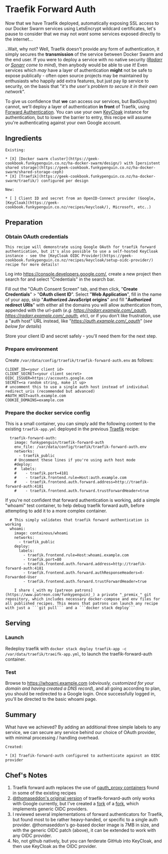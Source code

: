 # Traefik Forward Auth

Now that we have Traefik deployed, automatically exposing SSL access to our Docker Swarm services using LetsEncrypt wildcard certificates, let's pause to consider that we may not _want_ some services exposed directly to the internet...

..Wait, why not? Well, Traefik doesn't provide any form of authentication, it simply secures the **transmission** of the service between Docker Swarm and the end user. If you were to deploy a service with no native security (*[Radarr](https://geek-cookbook.funkypenguin.co.nz/recipes/autopirate/radarr/) or [Sonarr](https://geek-cookbook.funkypenguin.co.nz/recipes/autopirate/sonarr/) come to mind*), then anybody would be able to use it! Even services which _may_ have a layer of authentication **might** not be safe to expose publically - often open source projects may be maintained by enthusiasts who happily add extra features, but just pay lip service to security, on the basis that "*it's the user's problem to secure it in their own network*".

To give us confidence that **we** can access our services, but BadGuys(tm) cannot, we'll deploy a layer of authentication **in front** of Traefik, using [Forward Authentication](https://docs.traefik.io/configuration/entrypoints/#forward-authentication). You can use your own  [KeyCloak](https://geek-cookbook.funkypenguin.co.nz/recipes/keycloak/) instance for authentication, but to lower the barrier to entry, this recipe will assume you're authenticating against your own Google account.

## Ingredients

    Existing:

    * [X] [Docker swarm cluster](https://geek-cookbook.funkypenguin.co.nz/ha-docker-swarm/design/) with [persistent shared storage](https://geek-cookbook.funkypenguin.co.nz/ha-docker-swarm/shared-storage-ceph)
    * [X] [Traefik](https://geek-cookbook.funkypenguin.co.nz/ha-docker-swarm/traefik/) configured per design

    New:

    * [ ] Client ID and secret from an OpenID-Connect provider (Google, [KeyCloak](https://geek-cookbook.funkypenguin.co.nz/recipes/keycloak/), Microsoft, etc..)

## Preparation

### Obtain OAuth credentials

    This recipe will demonstrate using Google OAuth for traefik forward authentication, but it's also possible to use a self-hosted KeyCloak instance - see the [KeyCloak OIDC Provider](https://geek-cookbook.funkypenguin.co.nz/recipes/keycloak/setup-oidc-provider/) recipe for more details!

Log into https://console.developers.google.com/, create a new project then search for and select "Credentials" in the search bar. 

Fill out the "OAuth Consent Screen" tab, and then click, "**Create Credentials**" > "**OAuth client ID**". Select "**Web Application**", fill in the name of your app, skip "**Authorized JavaScript origins**" and fill "**Authorized redirect URIs**" with either all the domains you will allow authentication from, appended with the url-path (*e.g. https://radarr.example.com/_oauth, https://radarr.example.com/_oauth, etc*), or if you don't like frustration, use a "auth host" URL instead, like "*https://auth.example.com/_oauth*" (*see below for details*)

Store your client ID and secret safely - you'll need them for the next step.


### Prepare environment

Create `/var/data/config/traefik/traefik-forward-auth.env` as follows:

```
CLIENT_ID=<your client id>
CLIENT_SECRET=<your client secret>
OIDC_ISSUER=https://accounts.google.com
SECRET=<a random string, make it up>
# uncomment this to use a single auth host instead of individual redirect_uris (recommended but advanced)
#AUTH_HOST=auth.example.com
COOKIE_DOMAINS=example.com
```

### Prepare the docker service config

This is a small container, you can simply add the following content to the existing `traefik-app.yml` deployed in the previous [Traefik](https://geek-cookbook.funkypenguin.co.nz/recipes/traefik/) recipe:

```
  traefik-forward-auth:
    image: funkypenguin/traefik-forward-auth
    env_file: /var/data/config/traefik/traefik-forward-auth.env
    networks:
      - traefik_public
    # Uncomment these lines if you're using auth host mode
    #deploy:
    #  labels:
    #    - traefik.port=4181
    #    - traefik.frontend.rule=Host:auth.example.com
    #    - traefik.frontend.auth.forward.address=http://traefik-forward-auth:4181
    #    - traefik.frontend.auth.forward.trustForwardHeader=true
```

If you're not confident that forward authentication is working, add a simple "whoami" test container, to help debug traefik forward auth, before attempting to add it to a more complex container.

```
  # This simply validates that traefik forward authentication is working
  whoami:
    image: containous/whoami
    networks:
      - traefik_public
    deploy:
      labels:
        - traefik.frontend.rule=Host:whoami.example.com
        - traefik.port=80
        - traefik.frontend.auth.forward.address=http://traefik-forward-auth:4181
        - traefik.frontend.auth.forward.authResponseHeaders=X-Forwarded-User
        - traefik.frontend.auth.forward.trustForwardHeader=true
```

        I share (_with my [patreon patrons](https://www.patreon.com/funkypenguin)_) a private "_premix_" git repository, which includes necessary docker-compose and env files for all published recipes. This means that patrons can launch any recipe with just a ```git pull``` and a ```docker stack deploy``` 



## Serving

### Launch

Redeploy traefik with ```docker stack deploy traefik-app -c /var/data/traefik/traeifk-app.yml```, to launch the traefik-forward-auth container. 

### Test

Browse to https://whoami.example.com (*obviously, customized for your domain and having created a DNS record*), and all going according to plan, you should be redirected to a Google login. Once successfully logged in, you'll be directed to the basic whoami page.

## Summary

What have we achieved? By adding an additional three simple labels to any service, we can secure any service behind our choice of OAuth provider, with minimal processing / handling overhead.

    Created:

    * [X] Traefik-forward-auth configured to authenticate against an OIDC provider



## Chef's Notes 

1. Traefik forward auth replaces the use of [oauth_proxy containers](https://geek-cookbook.funkypenguin.co.nz/reference/oauth_proxy/) found in some of the existing recipes
2. [@thomaseddon's original version](https://github.com/thomseddon/traefik-forward-auth) of traefik-forward-auth only works with Google currently, but I've created a [fork](https://www.github.com/funkypenguin/traefik-forward-auth) of a [fork](https://github.com/noelcatt/traefik-forward-auth), which implements generic OIDC providers.
3. I reviewed several implementations of forward authenticators for Traefik, but found most to be rather heavy-handed, or specific to a single auth provider. @thomaseddon's go-based docker image is 7MB in size, and with the generic OIDC patch (above), it can be extended to work with any OIDC provider.
4. No, not github natively, but you can ferderate GitHub into KeyCloak, and then use KeyCloak as the OIDC provider.
